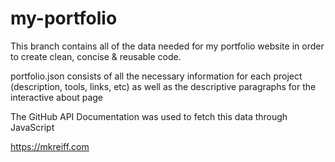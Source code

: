 # my-portfolio
This branch contains all of the data needed for my portfolio website in order to create clean, concise & reusable code.

portfolio.json consists of all the necessary information for each project (description, tools, links, etc) as well as
the descriptive paragraphs for the interactive about page

The GitHub API Documentation was used to fetch this data through JavaScript

https://mkreiff.com

